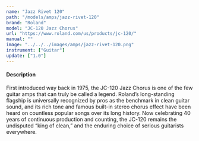 ```yaml
---
name: "Jazz Rivet 120"
path: "/models/amps/jazz-rivet-120"
brand: "Roland"
model: "JC-120 Jazz Chorus"
url: "https://www.roland.com/us/products/jc-120/"
manual: ""
image: "../../../images/amps/jazz-rivet-120.png"
instrument: ["Guitar"]
update: ["1.0"]
---
```

#### Description
First introduced way back in 1975, the JC-120 Jazz Chorus is one of the few guitar amps that can truly be called a legend. Roland’s long-standing flagship is universally recognized by pros as the benchmark in clean guitar sound, and its rich tone and famous built-in stereo chorus effect have been heard on countless popular songs over its long history. Now celebrating 40 years of continuous production and counting, the JC-120 remains the undisputed “king of clean,” and the enduring choice of serious guitarists everywhere.